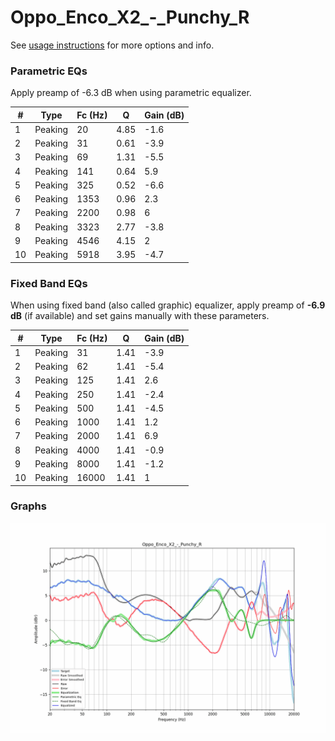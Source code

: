 # Oppo_Enco_X2_-_Punchy_R
See [usage instructions](https://github.com/jaakkopasanen/AutoEq#usage) for more options and info.

### Parametric EQs
Apply preamp of -6.3 dB when using parametric equalizer.

|   # | Type    |   Fc (Hz) |    Q |   Gain (dB) |
|-----|---------|-----------|------|-------------|
|   1 | Peaking |        20 | 4.85 |        -1.6 |
|   2 | Peaking |        31 | 0.61 |        -3.9 |
|   3 | Peaking |        69 | 1.31 |        -5.5 |
|   4 | Peaking |       141 | 0.64 |         5.9 |
|   5 | Peaking |       325 | 0.52 |        -6.6 |
|   6 | Peaking |      1353 | 0.96 |         2.3 |
|   7 | Peaking |      2200 | 0.98 |         6   |
|   8 | Peaking |      3323 | 2.77 |        -3.8 |
|   9 | Peaking |      4546 | 4.15 |         2   |
|  10 | Peaking |      5918 | 3.95 |        -4.7 |

### Fixed Band EQs
When using fixed band (also called graphic) equalizer, apply preamp of **-6.9 dB** (if available) and set gains manually with these parameters.

|   # | Type    |   Fc (Hz) |    Q |   Gain (dB) |
|-----|---------|-----------|------|-------------|
|   1 | Peaking |        31 | 1.41 |        -3.9 |
|   2 | Peaking |        62 | 1.41 |        -5.4 |
|   3 | Peaking |       125 | 1.41 |         2.6 |
|   4 | Peaking |       250 | 1.41 |        -2.4 |
|   5 | Peaking |       500 | 1.41 |        -4.5 |
|   6 | Peaking |      1000 | 1.41 |         1.2 |
|   7 | Peaking |      2000 | 1.41 |         6.9 |
|   8 | Peaking |      4000 | 1.41 |        -0.9 |
|   9 | Peaking |      8000 | 1.41 |        -1.2 |
|  10 | Peaking |     16000 | 1.41 |         1   |

### Graphs
![](./Oppo_Enco_X2_-_Punchy_R.png)
